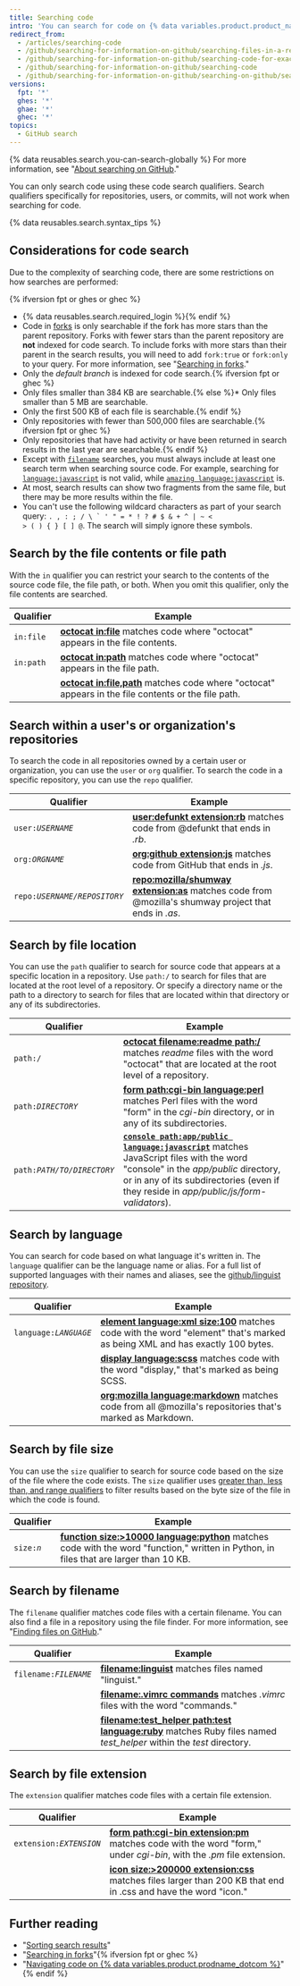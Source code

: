 ```yaml
---
title: Searching code
intro: 'You can search for code on {% data variables.product.product_name %} and narrow the results using these code search qualifiers in any combination.'
redirect_from:
  - /articles/searching-code
  - /github/searching-for-information-on-github/searching-files-in-a-repository-for-exact-matches
  - /github/searching-for-information-on-github/searching-code-for-exact-matches
  - /github/searching-for-information-on-github/searching-code
  - /github/searching-for-information-on-github/searching-on-github/searching-code
versions:
  fpt: '*'
  ghes: '*'
  ghae: '*'
  ghec: '*'
topics:
  - GitHub search
---
```

{% data reusables.search.you-can-search-globally %} For more information, see "[About searching on GitHub](/search-github/getting-started-with-searching-on-github/about-searching-on-github)."

You can only search code using these code search qualifiers. Search qualifiers specifically for repositories, users, or commits, will not work when searching for code.

{% data reusables.search.syntax_tips %}

## Considerations for code search

Due to the complexity of searching code, there are some restrictions on how searches are performed:

{% ifversion fpt or ghes or ghec %}
- {% data reusables.search.required_login %}{% endif %}
- Code in [forks](/pull-requests/collaborating-with-pull-requests/working-with-forks/about-forks) is only searchable if the fork has more stars than the parent repository. Forks with fewer stars than the parent repository are **not** indexed for code search. To include forks with more stars than their parent in the search results, you will need to add `fork:true` or `fork:only` to your query. For more information, see "[Searching in forks](/search-github/searching-on-github/searching-in-forks)."
- Only the _default branch_ is indexed for code search.{% ifversion fpt or ghec %}
- Only files smaller than 384 KB are searchable.{% else %}* Only files smaller than 5 MB are searchable.
- Only the first 500 KB of each file is searchable.{% endif %}
- Only repositories with fewer than 500,000 files are searchable.{% ifversion fpt or ghec %}
- Only repositories that have had activity or have been returned in search results in the last year are searchable.{% endif %}
- Except with [`filename`](#search-by-filename) searches, you must always include at least one search term when searching source code. For example, searching for [`language:javascript`](https://github.com/search?utf8=%E2%9C%93&q=language%3Ajavascript&type=Code&ref=searchresults) is not valid, while [`amazing language:javascript`](https://github.com/search?utf8=%E2%9C%93&q=amazing+language%3Ajavascript&type=Code&ref=searchresults) is.
- At most, search results can show two fragments from the same file, but there may be more results within the file.
- You can't use the following wildcard characters as part of your search query: <code>. , : ; / \ ` ' " = * ! ? # $ & + ^ | ~ < > ( ) { } [ ] @</code>. The search will simply ignore these symbols.

## Search by the file contents or file path

With the `in` qualifier you can restrict your search to the contents of the source code file, the file path, or both. When you omit this qualifier, only the file contents are searched.

| Qualifier  | Example
| ------------- | -------------
| `in:file` | [**octocat in:file**](https://github.com/search?q=octocat+in%3Afile&type=Code) matches code where "octocat" appears in the file contents.
| `in:path` | [**octocat in:path**](https://github.com/search?q=octocat+in%3Apath&type=Code) matches code where "octocat" appears in the file path.
| | [**octocat in:file,path**](https://github.com/search?q=octocat+in%3Afile%2Cpath&type=Code) matches code where "octocat" appears in the file contents or the file path.

## Search within a user's or organization's repositories

To search the code in all repositories owned by a certain user or organization, you can use the  `user` or `org` qualifier. To search the code in a specific repository, you can use the `repo` qualifier.

| Qualifier  | Example
| ------------- | -------------
| <code>user:<em>USERNAME</em></code> | [**user:defunkt extension:rb**](https://github.com/search?q=user%3Agithub+extension%3Arb&type=Code) matches code from @defunkt that ends in <em>.rb</em>.
| <code>org:<em>ORGNAME</em></code> |[**org:github extension:js**](https://github.com/search?utf8=%E2%9C%93&q=org%3Agithub+extension%3Ajs&type=Code) matches code from GitHub that ends in <em>.js</em>.
| <code>repo:<em>USERNAME/REPOSITORY</em></code> | [**repo:mozilla/shumway extension:as**](https://github.com/search?q=repo%3Amozilla%2Fshumway+extension%3Aas&type=Code) matches code from @mozilla's shumway project that ends in <em>.as</em>.

## Search by file location

You can use the `path` qualifier to search for source code that appears at a specific location in a repository. Use `path:/` to search for files that are located at the root level of a repository. Or specify a directory name or the path to a directory to search for files that are located within that directory or any of its subdirectories.

| Qualifier  | Example
| ------------- | -------------
| <code>path:/</code> | [**octocat filename:readme path:/**](https://github.com/search?utf8=%E2%9C%93&q=octocat+filename%3Areadme+path%3A%2F&type=Code) matches _readme_ files with the word "octocat" that are located at the root level of a repository.
| <code>path:<em>DIRECTORY</em></code> | [**form path:cgi-bin language:perl**](https://github.com/search?q=form+path%3Acgi-bin+language%3Aperl&type=Code) matches Perl files with the word "form" in the <em>cgi-bin</em> directory, or in any of its subdirectories.
| <code>path:<em>PATH/TO/DIRECTORY</em></code> | [**`console path:app/public language:javascript`**](https://github.com/search?q=console+path%3A%22app%2Fpublic%22+language%3Ajavascript&type=Code) matches JavaScript files with the word "console" in the <em>app/public</em> directory, or in any of its subdirectories (even if they reside in <em>app/public/js/form-validators</em>).

## Search by language
<!-- If you make changes to this feature, update /getting-started-with-github/github-language-support to reflect any changes. -->

You can search for code based on what language it's written in. The `language` qualifier can be the language name or alias. For a full list of supported languages with their names and aliases, see the [github/linguist repository](https://github.com/github/linguist/blob/master/lib/linguist/languages.yml).

| Qualifier  | Example
| ------------- | -------------
| <code>language:<em>LANGUAGE</em></code> | [**element language:xml size:100**](https://github.com/search?q=element+language%3Axml+size%3A100&type=Code) matches code with the word "element" that's marked as being XML and has exactly 100 bytes.
| | [**display language:scss**](https://github.com/search?q=display+language%3Ascss&type=Code) matches code with the word "display," that's marked as being SCSS.
| | [**org:mozilla language:markdown**](https://github.com/search?utf8=%E2%9C%93&q=org%3Amozilla+language%3Amarkdown&type=Code) matches code from all @mozilla's repositories that's marked as Markdown.

## Search by file size

You can use the `size` qualifier to search for source code based on the size of the file where the code exists. The `size` qualifier uses [greater than, less than, and range qualifiers](/search-github/getting-started-with-searching-on-github/understanding-the-search-syntax) to filter results based on the byte size of the file in which the code is found.

| Qualifier  | Example
| ------------- | -------------
| <code>size:<em>n</em></code> | [**function size:&gt;10000 language:python**](https://github.com/search?q=function+size%3A%3E10000+language%3Apython&type=Code) matches code with the word "function," written in Python, in files that are larger than 10 KB.

## Search by filename

The `filename` qualifier matches code files with a certain filename. You can also find a file in a repository using the file finder. For more information, see "[Finding files on GitHub](/search-github/searching-on-github/finding-files-on-github)."

| Qualifier  | Example
| ------------- | -------------
| <code>filename:<em>FILENAME</em></code> | [**filename:linguist**](https://github.com/search?utf8=%E2%9C%93&q=filename%3Alinguist&type=Code) matches files named "linguist."
| | [**filename:.vimrc commands**](https://github.com/search?q=filename%3A.vimrc+commands&type=Code) matches *.vimrc* files with the word "commands."
| | [**filename:test_helper path:test language:ruby**](https://github.com/search?q=minitest+filename%3Atest_helper+path%3Atest+language%3Aruby&type=Code) matches Ruby files named *test_helper* within the *test* directory.

## Search by file extension

The `extension` qualifier matches code files with a certain file extension.

| Qualifier  | Example
| ------------- | -------------
| <code>extension:<em>EXTENSION</em></code> | [**form path:cgi-bin extension:pm**](https://github.com/search?q=form+path%3Acgi-bin+extension%3Apm&type=Code) matches code with the word "form," under <em>cgi-bin</em>, with the <em>.pm</em> file extension.
| | [**icon size:>200000 extension:css**](https://github.com/search?utf8=%E2%9C%93&q=icon+size%3A%3E200000+extension%3Acss&type=Code) matches files larger than 200 KB that end in .css and have the word "icon."

## Further reading

- "[Sorting search results](/search-github/getting-started-with-searching-on-github/sorting-search-results/)"
- "[Searching in forks](/search-github/searching-on-github/searching-in-forks)"{% ifversion fpt or ghec %}
- "[Navigating code on {% data variables.product.prodname_dotcom %}](/github/managing-files-in-a-repository/navigating-code-on-github)"{% endif %}
